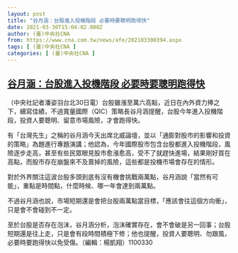 ```yaml
---
layout: post
title: "谷月涵：台股進入投機階段 必要時要聰明跑得快"
date: 2021-03-30T15:04:02.000Z
author: (臺)中央社CNA
from: https://www.cna.com.tw/news/afe/202103300394.aspx
tags: [ (臺)中央社CNA ]
categories: [ (臺)中央社CNA ]
---
```

<!--1617116642000-->
[谷月涵：台股進入投機階段 必要時要聰明跑得快](https://www.cna.com.tw/news/afe/202103300394.aspx)
------

<div>
<div></div><div class="paragraph"><p>（中央社記者潘姿羽台北30日電）台股雖漲至萬六高點，近日在內外資力捧之下，續寫佳績，不過寬量國際（QIC）策略長谷月涵提醒，台股今年進入投機階段，投資人要聰明、留意市場風險，才會跑得快。</p><p>有「台灣先生」之稱的谷月涵今天出席北威論壇，並以「通膨對股市的影響和投資的策略」為題進行專題演講；他認為，今年國際股市包含台股都進入投機階段，風險逐步走高，甚至有些民眾眼見股市愈漲愈高，受不了就趕快進場，結果剛好買在高點，而股市存在崩盤來不及賣掉的風險，這些都是投機市場會存在的情形。</p><p>對於外界關注這波台股多頭到底有沒有機會挑戰兩萬點，谷月涵說「當然有可能」，重點是時間點，什麼時候、哪一年會達到兩萬點。</p><p>不過谷月涵也說，市場短期還是會把台股兩萬點當目標，「應該會往這個方向衝」，只是會不會碰到不一定。</p><p>至於台股是否存在泡沫，谷月涵分析，泡沫確實存在，會不會破是另一回事；台股短期還是往上走，只是會有段時間積極下修；他也提醒，投資人要聰明、勿跟風，必要時要跑得快以免受傷。（編輯：楊凱翔）1100330</p></div>
</div>
